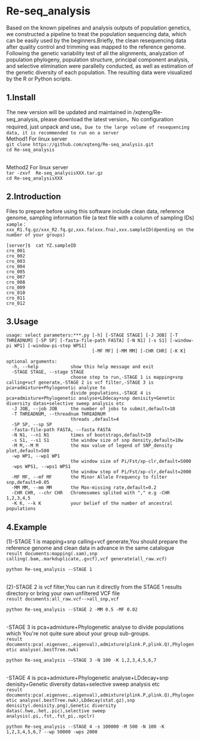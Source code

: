 # Re-seq_analysis

Based on the known pipelines and analysis outputs of population genetics, we constructed a pipeline to treat the population sequencing data, which can be easily used by the beginners.Briefly, the clean resequencing data after quality control and trimming was mapped to the reference genome. Following the genetic variability test of all the alignments, analyzation of population phylogeny, population structure, principal component analysis, and selective elimination were parallelly conducted, as well as estimation of the genetic diversity of each population. The resulting data were visualized by the R or Python scripts.

1.Install
--
The new version will be updated and maintained in /xqteng/Re-seq_analysis, please  download the latest version，No configuration required, just unpack and use。`Due to the large volume of resequencing data, it is recommended to run on a server`
<br>Method1 For linux server
<br>`git clone https://github.com/xqteng/Re-seq_analysis.git` 
<br>`cd Re-seq_analysis`<br/>

<br>Method2 For linux server
 <br>`tar -zxvf  Re-seq_analysisXXX.tar.gz`
    <br> `cd Re-seq_analysisXXX`

2.Introduction
--
Files to prepare before using this software include clean data, reference genome, sampling information file (a text file with a column of sampling IDs)
<br>`xample：xxx_R1.fq.gz/xxx_R2.fq.gz,xxx.fa(xxx.fna),xxx.sampleID(dpending on the number of your groups)`
```
[server]$  cat YZ.sampleID
cro_001
cro_002
cro_003
cro_004
cro_005
cro_007
cro_008
cro_009
cro_010
cro_011
cro_012
```
3.Usage
--
```
usage: select parameters:***.py [-h] [-STAGE STAGE] [-J JOB] [-T THREADNUM] [-SP SP] [-fasta-file-path FASTA] [-N N1] [-s S1] [-window-pi WP1] [-window-pi-step WPS1]
                                [-MF MF] [-MM MM] [-CHR CHR] [-K K]

optional arguments:
  -h, --help            show this help message and exit
  -STAGE STAGE, --stage STAGE
                        choose step to run,-STAGE 1 is mapping+snp calling+vcf generate,-STAGE 2 is vcf filter,-STAGE 3 is pca+admixture+Phylogenetic analyse to
                        divide populations,-STAGE 4 is pca+admixture+Phylogenetic analyse+LDdecay+snp denisity+Genetic diversity datas+selective sweep analysis etc
  -J JOB, --job JOB     the number of jobs to submit,default=10
  -T THREADNUM, --threadnum THREADNUM
                        threads ,default=4
  -SP SP, --sp SP
  -fasta-file-path FASTA, --fasta FASTA
  -N N1, --n1 N1        times of bootstraps,default=10
  -s S1, --s1 S1        the window size of snp density,default=10w
  -M M,--M M            the max value of legend of SNP_density plot,default=500
  -wp WP1, --wp1 WP1
                        the window size of Pi/Fst/xp-clr,default=5000
  -wps WPS1, --wps1 WPS1
                        the window step of Pi/Fst/xp-clr,default=2000
  -MF MF, --mf MF       the Minor Allele Frequency to filter snp,default=0.05
  -MM MM, --mm MM       the Max-missing rate,default=0.2
  -CHR CHR, --chr CHR   Chromosomes splited with "," e.g -CHR 1,2,3,4,5
  -K K, --k K           your belief of the number of ancestral populations
```
4.Example
---
(1)-STAGE 1 is mapping+snp calling+vcf generate,You should prepare the reference genome and clean data in advance in the same catalogue
<br>`result documents:mapping(.sam),snp calling(.bam,.markduplicate,.gvcf),vcf generate(all_raw.vcf)`
```
python Re-seq_analysis --STAGE 1
```
<br>(2)-STAGE 2 is vcf filter,You can run it directly from the STAGE 1 results directory or bring your own unfiltered VCF file
<br>`result documents:all_raw.vcf-->all_snp,vcf`
```
python Re-seq_analysis --STAGE 2 -MM 0.5 -MF 0.02
```

<br>-STAGE 3 is pca+admixture+Phylogenetic analyse to divide populations which You're not quite sure about your group sub-groups.
<br>`result documents:pca(.eigenvec,.eigenval),admixture(plink.P,plink.Q),Phylogenetic analyse(.bestTree.nwk)`
```
python Re-seq_analysis --STAGE 3 -N 100 -K 1,2,3,4,5,6,7 
```
<br>-STAGE 4 is pca+admixture+Phylogenetic analyse+LDdecay+snp denisity+Genetic diversity datas+selective sweep analysis etc
<br>`result documents:pca(.eigenvec,.eigenval),admixture(plink.P,plink.Q),Phylogenetic analyse(.bestTree.nwk),LDdecay(stat.gz),snp denisity(.denisity.png),Genetic diversity datas(.hwe,.het,.pic),selective sweep analysis(.pi,.fst,.fst_pi,.xpclr)`
```
python Re-seq_analysis --STAGE 4 -s 100000 -M 500 -N 100 -K 1,2,3,4,5,6,7 --wp 50000 -wps 2000
```


